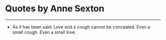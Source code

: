 # Quotes by Anne Sexton

---

- As it has been said: Love and a cough cannot be concealed. Even a small cough. Even a small love.
